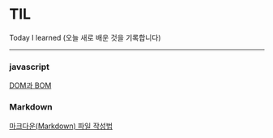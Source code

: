 # TIL
Today I learned (오늘 새로 배운 것을 기록합니다)
***
### javascript
[DOM과 BOM](https://github.com/estellechoi/TIL/blob/master/javascript/dom.md)

### Markdown
[마크다운(Markdown) 파일 작성법](https://github.com/estellechoi/TIL/blob/master/markdown/grammar.md)
